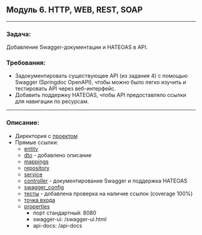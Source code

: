 ## Модуль 6. HTTP, WEB, REST, SOAP

---

### Задача:
Добавление Swagger-документации и HATEOAS в API.

### Требования:
* Задокументировать существующее API (из задания 4) с помощью Swagger (Springdoc OpenAPI), 
чтобы можно было легко изучить и тестировать API через веб-интерфейс. 
* Добавить поддержку HATEOAS, чтобы API предоставляло ссылки для навигации по ресурсам.

---
### Описание:
* Директория с [проектом](https://github.com/MikhailAkulov/springboot_user-service_swagger_hateoas/tree/main/src/main/java/com/akulov/springboot/userservice)
* Прямые ссылки: 
  * [entity](https://github.com/MikhailAkulov/springboot_user-service_swagger_hateoas/blob/main/src/main/java/com/akulov/springboot/userservice/entity/User.java)
  * [dto](https://github.com/MikhailAkulov/springboot_user-service_swagger_hateoas/blob/main/src/main/java/com/akulov/springboot/userservice/dto/UserDto.java) - добавлено описание
  * [mappings](https://github.com/MikhailAkulov/springboot_user-service_swagger_hateoas/blob/main/src/main/java/com/akulov/springboot/userservice/utils/MappingUtils.java)
  * [repository](https://github.com/MikhailAkulov/springboot_user-service_swagger_hateoas/blob/main/src/main/java/com/akulov/springboot/userservice/repository/UserRepository.java)
  * [service](https://github.com/MikhailAkulov/springboot_user-service_swagger_hateoas/blob/main/src/main/java/com/akulov/springboot/userservice/service/UserServiceImpl.java)
  * [controller](https://github.com/MikhailAkulov/springboot_user-service_swagger_hateoas/blob/main/src/main/java/com/akulov/springboot/userservice/controller/UserController.java) - документирование Swagger и поддержка HATEOAS
  * [swagger_config](https://github.com/MikhailAkulov/springboot_user-service_swagger_hateoas/blob/main/src/main/java/com/akulov/springboot/userservice/config/SwaggerConfig.java)
  * [тесты](https://github.com/MikhailAkulov/springboot_user-service_swagger_hateoas/blob/main/src/test/java/com/akulov/springboot/userservice/controller/UserControllerTest.java) - добавлена проверка на наличие ссылок (coverage 100%)
  * [точка входа](https://github.com/MikhailAkulov/springboot_user-service_swagger_hateoas/blob/main/src/main/java/com/akulov/springboot/userservice/UserServiceApplication.java)
  * [properties](https://github.com/MikhailAkulov/springboot_user-service_swagger_hateoas/blob/main/src/main/resources/application.properties)
    * порт стандартный: 8080
    * swagger-ui: /swagger-ui.html
    * api-docs: /api-docs